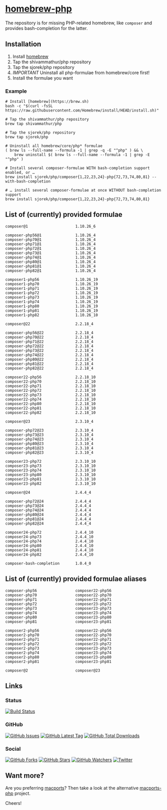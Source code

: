 # [homebrew-php](https://sjorek.github.io/homebrew-php/)

The repository is for missing PHP-related homebrew, like `composer` and
provides bash-completion for the latter.

## Installation

1. Install [homebrew](https://brew.sh)
3. Tap the shivammathur/php repository
3. Tap the sjorek/php repository
4. *IMPORTANT* Uninstall all php-formulae from homebrew/core first!
5. Install the formulae you want

### Example

```console
# Install [homebrew](https://brew.sh)
bash -c "$(curl -fsSL https://raw.githubusercontent.com/Homebrew/install/HEAD/install.sh)"

# Tap the shivammathur/php repository
brew tap shivammathur/php

# Tap the sjorek/php repository
brew tap sjorek/php

# Uninstall all homebrew/core/php* formulae
( brew ls --full-name --formula -1 | grep -q -E "^php" ) && \
    brew uninstall $( brew ls --full-name --formula -1 | grep -E "^php" )

# Install several composer-formulae WITH bash-completion support enabled, or …
brew install sjorek/php/composer{1,22,23,24}-php{72,73,74,80,81} --with-bash-completion

# … install several composer-formulae at once WITHOUT bash-completion support
brew install sjorek/php/composer{1,22,23,24}-php{72,73,74,80,81}
```

## List of (currently) provided formulae

    composer@1                     1.10.26_6

    composer-php56@1               1.10.26_4
    composer-php70@1               1.10.26_4
    composer-php71@1               1.10.26_4
    composer-php72@1               1.10.26_4
    composer-php73@1               1.10.26_4
    composer-php74@1               1.10.26_4
    composer-php80@1               1.10.26_4
    composer-php81@1               1.10.26_4
    composer-php82@1               1.10.26_4

    composer1-php56                1.10.26_19
    composer1-php70                1.10.26_19
    composer1-php71                1.10.26_19
    composer1-php72                1.10.26_19
    composer1-php73                1.10.26_19
    composer1-php74                1.10.26_19
    composer1-php80                1.10.26_19
    composer1-php81                1.10.26_19
    composer1-php82                1.10.26_10

    composer@22                    2.2.18_4

    composer-php56@22              2.2.18_4
    composer-php70@22              2.2.18_4
    composer-php71@22              2.2.18_4
    composer-php72@22              2.2.18_4
    composer-php73@22              2.2.18_4
    composer-php74@22              2.2.18_4
    composer-php80@22              2.2.18_4
    composer-php81@22              2.2.18_4
    composer-php82@22              2.2.18_4

    composer22-php56               2.2.18_10
    composer22-php70               2.2.18_10
    composer22-php71               2.2.18_10
    composer22-php72               2.2.18_10
    composer22-php73               2.2.18_10
    composer22-php74               2.2.18_10
    composer22-php80               2.2.18_10
    composer22-php81               2.2.18_10
    composer22-php82               2.2.18_10

    composer@23                    2.3.10_4

    composer-php72@23              2.3.10_4
    composer-php73@23              2.3.10_4
    composer-php74@23              2.3.10_4
    composer-php80@23              2.3.10_4
    composer-php81@23              2.3.10_4
    composer-php82@23              2.3.10_4

    composer23-php72               2.3.10_10
    composer23-php73               2.3.10_10
    composer23-php74               2.3.10_10
    composer23-php80               2.3.10_10
    composer23-php81               2.3.10_10
    composer23-php82               2.3.10_10

    composer@24                    2.4.4_4

    composer-php72@24              2.4.4_4
    composer-php73@24              2.4.4_4
    composer-php74@24              2.4.4_4
    composer-php80@24              2.4.4_4
    composer-php81@24              2.4.4_4
    composer-php82@24              2.4.4_4

    composer24-php72               2.4.4_10
    composer24-php73               2.4.4_10
    composer24-php74               2.4.4_10
    composer24-php80               2.4.4_10
    composer24-php81               2.4.4_10
    composer24-php82               2.4.4_10

    composer-bash-completion       1.0.4_0

## List of (currently) provided formulae aliases

    composer-php56                 composer22-php56
    composer-php70                 composer22-php70
    composer-php71                 composer22-php71
    composer-php72                 composer23-php72
    composer-php73                 composer23-php73
    composer-php74                 composer23-php74
    composer-php80                 composer23-php80
    composer-php81                 composer23-php81

    composer2-php56                composer22-php56
    composer2-php70                composer22-php70
    composer2-php71                composer22-php71
    composer2-php72                composer23-php72
    composer2-php73                composer23-php73
    composer2-php74                composer23-php74
    composer2-php80                composer23-php80
    composer2-php81                composer23-php81

    composer@2                     composer@23

## Links

### Status

[![Build Status](https://img.shields.io/travis/com/sjorek/homebrew-php.svg)](https://travis-ci.com/sjorek/homebrew-php)


### GitHub

[![GitHub Issues](https://img.shields.io/github/issues/sjorek/homebrew-php.svg)](https://github.com/sjorek/homebrew-php/issues)
[![GitHub Latest Tag](https://img.shields.io/github/tag/sjorek/homebrew-php.svg)](https://github.com/sjorek/homebrew-php/tags)
[![GitHub Total Downloads](https://img.shields.io/github/downloads/sjorek/homebrew-php/total.svg)](https://github.com/sjorek/homebrew-php/releases)


### Social

[![GitHub Forks](https://img.shields.io/github/forks/sjorek/homebrew-php.svg?style=social)](https://github.com/sjorek/homebrew-php/network)
[![GitHub Stars](https://img.shields.io/github/stars/sjorek/homebrew-php.svg?style=social)](https://github.com/sjorek/homebrew-php/stargazers)
[![GitHub Watchers](https://img.shields.io/github/watchers/sjorek/homebrew-php.svg?style=social)](https://github.com/sjorek/homebrew-php/watchers)
[![Twitter](https://img.shields.io/twitter/url/https/github.com/sjorek/homebrew-php.svg?style=social)](https://twitter.com/intent/tweet?url=https%3A%2F%2Fsjorek.github.io%2Fhomebrew-php%2F)

## Want more?

Are you preferring [macports](https://www.macports.org)? Then take a look
at the alternative [macports-php](https://sjorek.github.io/macports-php/) project.

Cheers!
